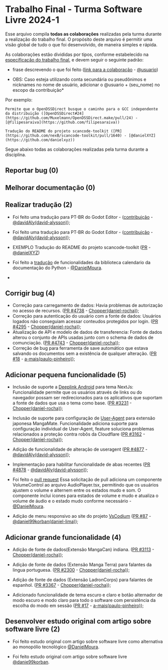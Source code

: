 # Trabalho Final - Turma Software Livre 2024-1

Esse arquivo compila **todas as colaborações** realizadas pela turma durante a realização do trabalho final.
O propósito deste arquivo é permitir uma visão global de tudo o que foi desenvolvido, de maneira simples e rápida.

As colaborações estão divididas por tipos, conforme estabelecido na [especificação do trabalho final](TrabalhoFinal.md), e devem seguir o seguinte padrão:

* frase descrevendo o que foi feito ([link para a colaboração]() - [@usuario]())

* OBS: Caso esteja utilizando conta secundária ou pseudônimos e nicknames no nome de usuário, adicionar o @usuario + (seu_nome) no escopo da contribuição*

Por exemplo:

```Permite que o OpenDSSDirect busque o caminho para o GCC independente da distribuição ([OpenDSSDirect#24](https://github.com/Muxelmann/OpenDSSDirect.make/pull/24) - [@filipesaraiva](https://github.com/filipesaraiva))```

```Tradução do README do projeto scancode-toolkit ([PR](https://github.com/nexB/scancode-toolkit/pull/1640) - [@danielXYZ](https://github.com/danielxyz))```

Segue abaixo todas as colaborações realizadas pela turma durante a disciplina.

## Reportar bug (0)


## Melhorar documentação (0)


## Realizar tradução (2)

* Foi feito uma tradução para PT-BR do Godot Editor - ([contribuição](https://hosted.weblate.org/translate/godot-engine/godot/pt/?checksum=658e910cac54b47a) - [@davidAly(david-alysson)](https://github.com/DavidAly));
* Foi feito uma tradução para PT-BR do Godot Editor - ([contribuição](https://hosted.weblate.org/translate/godot-engine/godot/pt/?checksum=4098574c0e119176) - [@davidAly(david-alysson)](https://github.com/DavidAly));



* EXEMPLO Tradução do README do projeto scancode-toolkit ([PR](https://github.com/nexB/scancode-toolkit/pull/1640) - [@danielXYZ](https://github.com/danielxyz))
  
* Foi feito a [tradução](https://docs.google.com/presentation/d/1jslBpZlaSi5D8dGLpMDhHx7__1fY_LmqgXw7haiOgTo/edit?usp=sharing) de funcionalidades da biblioteca calendario da documentação do Python - [@DanielMoura](https://github.com/DanielLieblen/SoftwareLivre2024-1/blob/main/TrabalhoFinal/DanielMoura.md).
* 
## Corrigir bug (4)


* Correção para carregamento de dados: Havia problemas de autorização no acesso de recursos. ([PR #4738](https://github.com/keiyoushi/extensions-source/pull/4738) - [Chopper(daniel-rocha)](https://github.com/choppeh));
* Correção para autenticação do usuário com a fonte de dados: Usuários logados não conseguiam acessar conteudos protegidos por login. ([PR #4295](https://github.com/keiyoushi/extensions-source/pull/4295) - [Chopper(daniel-rocha)](https://github.com/choppeh));
* Atualização de API e modelo de dados de transferencia: Fonte de dados alterou o conjunto de APIs usadas junto com o schema de dados de comunciação. ([PR #4743](https://github.com/keiyoushi/extensions-source/pull/4743) - [Chopper(daniel-rocha)](https://github.com/choppeh));
*  Correção de bug para ferramenta de save automático que estava salvando os documentos sem a existência de qualquer alteração. ([PR #18](https://github.com/Slacky300/REAL_TIME_EDIFY/pull/18) - [a-mais(paulo-pinheiro)](https://github.com/a-mais));


## Adicionar pequena funcionalidade (5)

* Inclusão de suporte a [Deeplink Android](https://developer.android.com/training/app-links#deep-links) para tema NextJs: Funcionalidade permite que os usuários através de links ou do navegador possam ser redirecionados para os aplicativos que suportam a fonte de dados que usa o tema como base. ([PR #3231](https://github.com/keiyoushi/extensions-source/pull/3231) - [Chopper(daniel-rocha)](https://github.com/choppeh));
* Inclusão de suporte para configuração de [User-Agent](https://developer.mozilla.org/pt-BR/docs/Web/HTTP/Headers/User-Agent) para extensão japonesa MangaMate. Funcionalidade adiciona suporte para configuração individual de User-Agent, feature soluciona problemas relacionados a proteção contra robôs da Cloudflare ([PR #3162](https://github.com/keiyoushi/extensions-source/pull/3162) - [Chopper(daniel-rocha)](https://github.com/choppeh));
* Adição de funcionalidade de alteração de useragent ([PR #4877](https://github.com/keiyoushi/extensions-source/pull/4877) - [@davidAly(david-alysson)](https://github.com/DavidAly));
* Implementação para habilitar funcionalidade de abas recentes ([PR #4878](https://github.com/keiyoushi/extensions-source/pull/4878) - [@davidAly(david-alysson)](https://github.com/DavidAly));


* Foi feito o [pull request](https://github.com/cardo-podcast/cardo/pull/5/commits/8baef31b292edcd359a0a9a75919561d9abe8bcb) Essa solicitação de pull adiciona um componente VolumeControl ao arquivo AudioPlayer.tsx, permitindo que os usuários ajustem o volume e alternem entre os estados mudo e som. O componente inclui ícones para estados de volume e mudo e atualiza o volume de áudio e o estado mudo conforme necessário - [@DanielMoura](https://github.com/DanielLieblen/SoftwareLivre2024-1/blob/main/TrabalhoFinal/DanielMoura.md).

* Adição de menu responsivo ao site do projeto [VsCodium](https://vscodium.com/) ([PR #87](https://github.com/VSCodium/vscodium.github.io/pull/87) - [@daniel99korban(daniel-lima)](https://github.com/daniel99korban));


## Adicionar grande funcionalidade (4)



*  Adição de fonte de dados(Extensão MangaCan) indiana. ([PR #3113](https://github.com/keiyoushi/extensions-source/pull/3113) - [Chopper(daniel-rocha)](https://github.com/choppeh));
* Adição de fonte de dados (Extensão  Manga Terra) para falantes da lingua portuguesa. ([PR #2300](https://github.com/keiyoushi/extensions-source/pull/2300) - [Chopper(daniel-rocha)](https://github.com/choppeh));
* Adição de fonte de dados (Extensão LadronCorps) para falantes de espanhol. ([PR #3367](https://github.com/keiyoushi/extensions-source/pull/3367) - [Chopper(daniel-rocha)](https://github.com/choppeh));

* Adicionado funcionalidade de tema escuro e claro e botão alternador de modo escuro e modo claro para todo o software com persistência da escolha do modo em sessão  ([PR #17](https://github.com/Slacky300/REAL_TIME_EDIFY/pull/17) - [a-mais(paulo-pinheiro)](https://github.com/a-mais));

## Desenvolver estudo original com artigo sobre software livre (2)

* Foi feito estudo original com artigo sobre software livre como alternativa ao monopólio tecnológico [@DanielMoura](https://github.com/DanielLieblen/SoftwareLivre2024-1/blob/main/TrabalhoFinal/DanielMoura.md).

* Foi feito estudo original com artigo sobre software livre [@danie99korban](https://github.com/daniel99korban/SoftwareLivre2024-1/TrabalhoFinal/valter-oliveira-e-daniel-lima.md).